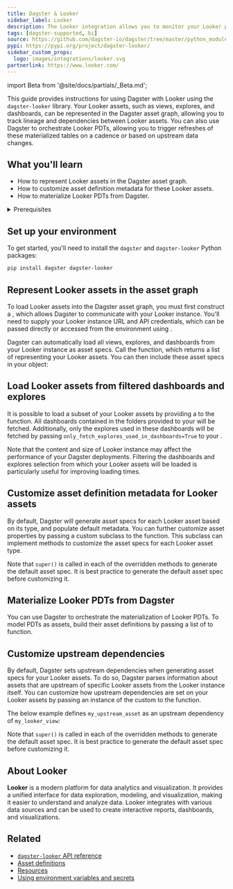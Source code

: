 ```yaml
---
title: Dagster & Looker
sidebar_label: Looker
description: The Looker integration allows you to monitor your Looker project as assets in Dagster, along with other data assets.
tags: [dagster-supported, bi]
source: https://github.com/dagster-io/dagster/tree/master/python_modules/libraries/dagster-looker
pypi: https://pypi.org/project/dagster-looker/
sidebar_custom_props:
  logo: images/integrations/looker.svg
partnerlink: https://www.looker.com/
---
```


import Beta from '@site/docs/partials/\_Beta.md';

<Beta />

This guide provides instructions for using Dagster with Looker using the `dagster-looker` library. Your Looker assets, such as views, explores, and dashboards, can be represented in the Dagster asset graph, allowing you to track lineage and dependencies between Looker assets. You can also use Dagster to orchestrate Looker PDTs, allowing you to trigger refreshes of these materialized tables on a cadence or based on upstream data changes.

## What you'll learn

- How to represent Looker assets in the Dagster asset graph.
- How to customize asset definition metadata for these Looker assets.
- How to materialize Looker PDTs from Dagster.

<details>
  <summary>Prerequisites</summary>

- The `dagster-looker` library installed in your environment
- Familiarity with asset definitions and the Dagster asset graph
- Familiarity with Dagster resources
- Familiarity with Looker concepts, like views, explores, and dashboards
- A Looker instance
- Looker API credentials to access your Looker instance. For more information, see [Looker API authentication](https://cloud.google.com/looker/docs/api-auth) in the Looker documentation.

</details>

## Set up your environment

To get started, you'll need to install the `dagster` and `dagster-looker` Python packages:

```bash
pip install dagster dagster-looker
```

## Represent Looker assets in the asset graph

To load Looker assets into the Dagster asset graph, you must first construct a <PyObject section="libraries" module="dagster_looker" object="LookerResource" />, which allows Dagster to communicate with your Looker instance. You'll need to supply your Looker instance URL and API credentials, which can be passed directly or accessed from the environment using <PyObject section="resources" module="dagster" object="EnvVar" />.

Dagster can automatically load all views, explores, and dashboards from your Looker instance as asset specs. Call the <PyObject section="libraries" module="dagster_looker" object="load_looker_asset_specs" /> function, which returns a list of <PyObject section="assets" module="dagster" object="AssetSpec" pluralize /> representing your Looker assets. You can then include these asset specs in your <PyObject section="definitions" module="dagster" object="Definitions" /> object:

<CodeExample path="docs_snippets/docs_snippets/integrations/looker/representing-looker-assets.py" />

## Load Looker assets from filtered dashboards and explores

It is possible to load a subset of your Looker assets by providing a <PyObject section="libraries" module="dagster_looker" object="LookerFilter" /> to the <PyObject section="libraries" module="dagster_looker" object="load_looker_asset_specs" /> function. All dashboards contained in the folders provided to your <PyObject section="libraries" module="dagster_looker" object="LookerFilter" /> will be fetched. Additionally, only the explores used in these dashboards will be fetched by passing `only_fetch_explores_used_in_dashboards=True` to your <PyObject section="libraries" module="dagster_looker" object="LookerFilter" />.

Note that the content and size of Looker instance may affect the performance of your Dagster deployments. Filtering the dashboards and explores selection from which your Looker assets will be loaded is particularly useful for improving loading times.

<CodeExample path="docs_snippets/docs_snippets/integrations/looker/filtering-looker-assets.py" />

## Customize asset definition metadata for Looker assets

By default, Dagster will generate asset specs for each Looker asset based on its type, and populate default metadata. You can further customize asset properties by passing a custom <PyObject section="libraries" module="dagster_looker" object="DagsterLookerApiTranslator" /> subclass to the <PyObject section="libraries" module="dagster_looker" object="load_looker_asset_specs" /> function. This subclass can implement methods to customize the asset specs for each Looker asset type.

<CodeExample path="docs_snippets/docs_snippets/integrations/looker/customize-looker-assets.py" />

Note that `super()` is called in each of the overridden methods to generate the default asset spec. It is best practice to generate the default asset spec before customizing it.

## Materialize Looker PDTs from Dagster

You can use Dagster to orchestrate the materialization of Looker PDTs. To model PDTs as assets, build their asset definitions by passing a list of <PyObject section="libraries" module="dagster_looker" object="RequestStartPdtBuild" /> to <PyObject section="libraries" module="dagster_looker" object="build_looker_pdt_assets_definitions" /> function.

<CodeExample path="docs_snippets/docs_snippets/integrations/looker/materializing-looker-pdts.py" />


## Customize upstream dependencies

By default, Dagster sets upstream dependencies when generating asset specs for your Looker assets. To do so, Dagster parses information about assets that are upstream of specific Looker assets from the Looker instance itself. You can customize how upstream dependencies are set on your Looker assets by passing an instance of the custom <PyObject section="libraries" module="dagster_looker" object="DagsterLookerApiTranslator" /> to the <PyObject section="libraries" module="dagster_looker" object="load_looker_asset_specs" /> function.

The below example defines `my_upstream_asset` as an upstream dependency of `my_looker_view`:

<CodeExample
    startAfter="start_upstream_asset"
    endBefore="end_upstream_asset"
    path="docs_snippets/docs_snippets/integrations/looker/customize_upstream_dependencies.py"
/>

Note that `super()` is called in each of the overridden methods to generate the default asset spec. It is best practice to generate the default asset spec before customizing it.

## About Looker

**Looker** is a modern platform for data analytics and visualization. It provides a unified interface for data exploration, modeling, and visualization, making it easier to understand and analyze data. Looker integrates with various data sources and can be used to create interactive reports, dashboards, and visualizations.

## Related

- [`dagster-looker` API reference](/api/libraries/dagster-looker)
- [Asset definitions](/guides/build/assets/defining-assets)
- [Resources](/guides/build/external-resources/)
- [Using environment variables and secrets](/guides/deploy/using-environment-variables-and-secrets)
